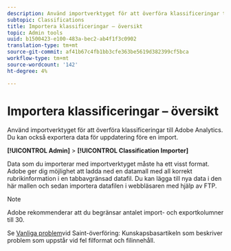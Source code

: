 ```yaml
---
description: Använd importverktyget för att överföra klassificeringar till Adobe Analytics. Du kan också exportera data för uppdatering före en import.
subtopic: Classifications
title: Importera klassificeringar – översikt
topic: Admin tools
uuid: b1500423-e100-483a-bec2-ab4f1f3c0902
translation-type: tm+mt
source-git-commit: af41b67c4fb1bb3cfe363be5619d382399cf5bca
workflow-type: tm+mt
source-wordcount: '142'
ht-degree: 4%

---
```



# Importera klassificeringar – översikt

Använd importverktyget för att överföra klassificeringar till Adobe Analytics. Du kan också exportera data för uppdatering före en import.

**[!UICONTROL Admin]** > **[!UICONTROL Classification Importer]**

Data som du importerar med importverktyget måste ha ett visst format. Adobe ger dig möjlighet att ladda ned en datamall med all korrekt rubrikinformation i en tabbavgränsad datafil. Du kan lägga till nya data i den här mallen och sedan importera datafilen i webbläsaren med hjälp av FTP.

>[!NOTE]
>
>Adobe rekommenderar att du begränsar antalet import- och exportkolumner till 30.

Se [Vanliga problem](https://helpx.adobe.com/analytics/kb/common-saint-upload-issues.html)vid Saint-överföring: Kunskapsbasartikeln som beskriver problem som uppstår vid fel filformat och filinnehåll.
